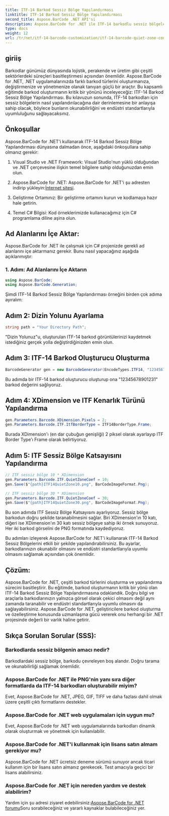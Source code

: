 ```yaml
---
title: ITF-14 Barkod Sessiz Bölge Yapılandırması
linktitle: ITF-14 Barkod Sessiz Bölge Yapılandırması
second_title: Aspose.BarCode .NET API'si
description: Aspose.BarCode for .NET ile ITF-14 barkodlu sessiz bölgeleri nasıl yapılandıracağınızı öğrenin. Okunabilirliği ve uyumluluğu zahmetsizce sağlayın.
type: docs
weight: 12
url: /tr/net/itf-14-barcode-customization/itf-14-barcode-quiet-zone-configuration/
---
```


## giriiş

Barkodlar günümüz dünyasında lojistik, perakende ve üretim gibi çeşitli sektörlerdeki süreçleri basitleştirmesi açısından önemlidir. Aspose.BarCode for .NET, .NET uygulamalarınızda farklı barkod türlerini oluşturmanıza, değiştirmenize ve yönetmenize olanak tanıyan güçlü bir araçtır. Bu kapsamlı eğitimde barkod oluşturmanın kritik bir yönünü inceleyeceğiz: ITF-14 Barkod Sessiz Bölge Yapılandırması. Bu kılavuzun sonunda, ITF-14 barkodları için sessiz bölgelerin nasıl yapılandırılacağına dair derinlemesine bir anlayışa sahip olacak, böylece bunların okunabilirliğini ve endüstri standartlarıyla uyumluluğunu sağlayacaksınız.

## Önkoşullar

Aspose.BarCode for .NET'i kullanarak ITF-14 Barkod Sessiz Bölge Yapılandırması dünyasına dalmadan önce, aşağıdaki önkoşullara sahip olmanız gerekir:

1. Visual Studio ve .NET Framework: Visual Studio'nun yüklü olduğundan ve .NET çerçevesine ilişkin temel bilgilere sahip olduğunuzdan emin olun.

2.  Aspose.BarCode for .NET: Aspose.BarCode for .NET'i şu adresten indirip yükleyin:[İnternet sitesi](https://releases.aspose.com/barcode/net/).

3. Geliştirme Ortamınız: Bir geliştirme ortamını kurun ve kodlamaya hazır hale getirin.

4. Temel C# Bilgisi: Kod örneklerimizde kullanacağımız için C# programlama diline aşina olun.

## Ad Alanlarını İçe Aktar:

Aspose.BarCode for .NET ile çalışmak için C# projenizde gerekli ad alanlarını içe aktarmanız gerekir. Bunu nasıl yapacağınız aşağıda açıklanmıştır:

### 1. Adım: Ad Alanlarını İçe Aktarın

```csharp
using Aspose.BarCode;
using Aspose.BarCode.Generation;
```

Şimdi ITF-14 Barkod Sessiz Bölge Yapılandırması örneğini birden çok adıma ayıralım:

## Adım 2: Dizin Yolunu Ayarlama

```csharp
string path = "Your Directory Path";
```

"Dizin Yolunuz"u, oluşturulan ITF-14 barkod görüntülerinizi kaydetmek istediğiniz gerçek yolla değiştirdiğinizden emin olun.

## Adım 3: ITF-14 Barkod Oluşturucu Oluşturma

```csharp
BarcodeGenerator gen = new BarcodeGenerator(EncodeTypes.ITF14, "12345678901231");
```

Bu adımda bir ITF-14 barkod oluşturucu oluşturup ona "12345678901231" barkod değerini sağlıyoruz.

## Adım 4: XDimension ve ITF Kenarlık Türünü Yapılandırma

```csharp
gen.Parameters.Barcode.XDimension.Pixels = 2;
gen.Parameters.Barcode.ITF.ItfBorderType = ITF14BorderType.Frame;
```

Burada XDimension'ı (en dar çubuğun genişliği) 2 piksel olarak ayarlayıp ITF Border Type'ı Frame olarak belirtiyoruz.

## Adım 5: ITF Sessiz Bölge Katsayısını Yapılandırma

```csharp
// ITF sessiz bölge 10 * XDimension
gen.Parameters.Barcode.ITF.QuietZoneCoef = 10;
gen.Save($"{path}ITF14QuietZone10.png", BarCodeImageFormat.Png);

// ITF sessiz bölge 30 * XDimension
gen.Parameters.Barcode.ITF.QuietZoneCoef = 30;
gen.Save($"{path}ITF14QuietZone30.png", BarCodeImageFormat.Png);
```

Bu son adımda ITF Sessiz Bölge Katsayısını ayarlıyoruz. Sessiz bölge barkodun doğru şekilde taranabilmesini sağlar. Biri XDimension'ın 10 katı, diğeri ise XDimension'ın 30 katı sessiz bölgeye sahip iki örnek sunuyoruz. Her iki barkod görselini de PNG formatında kaydediyoruz.

Bu adımları izleyerek Aspose.BarCode for .NET'i kullanarak ITF-14 Barkod Sessiz Bölgelerini etkili bir şekilde yapılandırabilirsiniz. Bu ayarlar, barkodlarınızın okunabilir olmasını ve endüstri standartlarıyla uyumlu olmasını sağlamak açısından çok önemlidir.

## Çözüm:

Aspose.BarCode for .NET, çeşitli barkod türlerini oluşturma ve yapılandırma sürecini basitleştirir. Bu eğitimde, barkod oluşturmanın kritik bir yönü olan ITF-14 Barkod Sessiz Bölge Yapılandırmasına odaklandık. Doğru bilgi ve araçlarla barkodlarınızın yalnızca görsel olarak çekici olmasını değil aynı zamanda taranabilir ve endüstri standartlarıyla uyumlu olmasını da sağlayabilirsiniz. Aspose.BarCode for .NET, geliştiricilere barkod oluşturma ve özelleştirme konusunda uzmanlaşma gücü vererek onu herhangi bir .NET projesinde değerli bir varlık haline getirir.

## Sıkça Sorulan Sorular (SSS):

### Barkodlarda sessiz bölgenin amacı nedir?
Barkodlardaki sessiz bölge, barkodu çevreleyen boş alandır. Doğru tarama ve okunabilirliği sağlamak önemlidir.

### Aspose.BarCode for .NET ile PNG'nin yanı sıra diğer formatlarda da ITF-14 barkodları oluşturabilir miyim?
Evet, Aspose.BarCode for .NET, JPEG, GIF, TIFF ve daha fazlası dahil olmak üzere çeşitli çıktı formatlarını destekler.

### Aspose.BarCode for .NET web uygulamaları için uygun mu?
Evet, Aspose.BarCode for .NET web uygulamalarında barkodları dinamik olarak oluşturmak ve yönetmek için kullanılabilir.

### Aspose.BarCode for .NET'i kullanmak için lisans satın almam gerekiyor mu?
Aspose.BarCode for .NET ücretsiz deneme sürümü sunuyor ancak ticari kullanım için bir lisans satın almanız gerekecek. Test amacıyla geçici bir lisans alabilirsiniz.

### Aspose.BarCode for .NET için nereden yardım ve destek alabilirim?
 Yardım için şu adresi ziyaret edebilirsiniz:[Aspose.BarCode for .NET forumu](https://forum.aspose.com/c/barcode/13)Soru sorabileceğiniz ve yararlı kaynaklar bulabileceğiniz yer.

